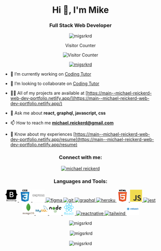 <link rel="stylesheet" type="text/css" href="path/to/your/styles.css">

<h1 align="center" class=""testing>Hi 👋, I'm Mike</h1>
<h3 align="center">Full Stack Web Developer</h3>

<p align="center"> <img src="https://komarev.com/ghpvc/?username=migsrkrd&label=Profile%20views&color=0e75b6&style=flat" alt="migsrkrd" /> </p>
<p align="center">Visitor Counter</p>

<p align="center">
  <img src="https://profile-counter.glitch.me/migsrkrd/count.svg" alt="Visitor Counter" />
</p>

<p align="center"> <a href="https://github.com/ryo-ma/github-profile-trophy"><img src="https://github-profile-trophy.vercel.app/?username=migsrkrd&theme=radical" alt="migsrkrd" /></a> </p>

- 🔭 I’m currently working on [Coding Tutor](https://github.com/Migsrkrd/Coding-Tutor)

- 👯 I’m looking to collaborate on [Coding Tutor](https://github.com/Migsrkrd/Coding-Tutor)

- 👨‍💻 All of my projects are available at [https://main--michael-reickerd-web-dev-portfolio.netlify.app/](https://main--michael-reickerd-web-dev-portfolio.netlify.app/)

- 💬 Ask me about **react, graphql, javascript, css**

- 📫 How to reach me **michael.reickerd@gmail.com**

- 📄 Know about my experiences [https://main--michael-reickerd-web-dev-portfolio.netlify.app/resume](https://main--michael-reickerd-web-dev-portfolio.netlify.app/resume)

<h3 align="center">Connect with me:</h3>
<p align="center">
<a href="https://linkedin.com/in/michael reickerd" target="blank"><img align="center" src="https://raw.githubusercontent.com/rahuldkjain/github-profile-readme-generator/master/src/images/icons/Social/linked-in-alt.svg" alt="michael reickerd" height="30" width="40" /></a>
</p>

<h3 align="center">Languages and Tools:</h3>
<p align="center" background="red"> <a href="https://getbootstrap.com" target="_blank" rel="noreferrer"> <img src="https://raw.githubusercontent.com/devicons/devicon/master/icons/bootstrap/bootstrap-plain-wordmark.svg" alt="bootstrap" width="40" height="40"/> </a> <a href="https://www.w3schools.com/css/" target="_blank" rel="noreferrer"> <img src="https://raw.githubusercontent.com/devicons/devicon/master/icons/css3/css3-original-wordmark.svg" alt="css3" width="40" height="40"/> </a> <a href="https://expressjs.com" target="_blank" rel="noreferrer"> <img src="https://raw.githubusercontent.com/devicons/devicon/master/icons/express/express-original-wordmark.svg" alt="express" width="40" height="40"/> </a> <a href="https://www.figma.com/" target="_blank" rel="noreferrer"> <img src="https://www.vectorlogo.zone/logos/figma/figma-icon.svg" alt="figma" width="40" height="40"/> </a> <a href="https://git-scm.com/" target="_blank" rel="noreferrer"> <img src="https://www.vectorlogo.zone/logos/git-scm/git-scm-icon.svg" alt="git" width="40" height="40"/> </a> <a href="https://graphql.org" target="_blank" rel="noreferrer"> <img src="https://www.vectorlogo.zone/logos/graphql/graphql-icon.svg" alt="graphql" width="40" height="40"/> </a> <a href="https://heroku.com" target="_blank" rel="noreferrer"> <img src="https://www.vectorlogo.zone/logos/heroku/heroku-icon.svg" alt="heroku" width="40" height="40"/> </a> <a href="https://www.w3.org/html/" target="_blank" rel="noreferrer"> <img src="https://raw.githubusercontent.com/devicons/devicon/master/icons/html5/html5-original-wordmark.svg" alt="html5" width="40" height="40"/> </a> <a href="https://developer.mozilla.org/en-US/docs/Web/JavaScript" target="_blank" rel="noreferrer"> <img src="https://raw.githubusercontent.com/devicons/devicon/master/icons/javascript/javascript-original.svg" alt="javascript" width="40" height="40"/> </a> <a href="https://jestjs.io" target="_blank" rel="noreferrer"> <img src="https://www.vectorlogo.zone/logos/jestjsio/jestjsio-icon.svg" alt="jest" width="40" height="40"/> </a> <a href="https://www.mongodb.com/" target="_blank" rel="noreferrer"> <img src="https://raw.githubusercontent.com/devicons/devicon/master/icons/mongodb/mongodb-original-wordmark.svg" alt="mongodb" width="40" height="40"/> </a> <a href="https://www.mysql.com/" target="_blank" rel="noreferrer"> <img src="https://raw.githubusercontent.com/devicons/devicon/master/icons/mysql/mysql-original-wordmark.svg" alt="mysql" width="40" height="40"/> </a> <a href="https://nodejs.org" target="_blank" rel="noreferrer"> <img src="https://raw.githubusercontent.com/devicons/devicon/master/icons/nodejs/nodejs-original-wordmark.svg" alt="nodejs" width="40" height="40"/> </a> <a href="https://reactjs.org/" target="_blank" rel="noreferrer"> <img src="https://raw.githubusercontent.com/devicons/devicon/master/icons/react/react-original-wordmark.svg" alt="react" width="40" height="40"/> </a> <a href="https://reactnative.dev/" target="_blank" rel="noreferrer"> <img src="https://reactnative.dev/img/header_logo.svg" alt="reactnative" width="40" height="40"/> </a> <a href="https://tailwindcss.com/" target="_blank" rel="noreferrer"> <img src="https://www.vectorlogo.zone/logos/tailwindcss/tailwindcss-icon.svg" alt="tailwind" width="40" height="40"/> </a> <a href="https://webpack.js.org" target="_blank" rel="noreferrer"> <img src="https://raw.githubusercontent.com/devicons/devicon/d00d0969292a6569d45b06d3f350f463a0107b0d/icons/webpack/webpack-original-wordmark.svg" alt="webpack" width="40" height="40"/> </a> </p>

<div align="center">
<p><img align="center" src="https://github-readme-stats.vercel.app/api/top-langs?username=migsrkrd&show_icons=true&locale=en&theme=radical" alt="migsrkrd" /></p>

<p>&nbsp;<img align="center" src="https://github-readme-stats.vercel.app/api?username=migsrkrd&show_icons=true&locale=en&theme=radical" alt="migsrkrd" /></p>

<p><img align="center" src="https://github-readme-streak-stats.herokuapp.com/?user=migsrkrd&theme=radical" alt="migsrkrd" /></p>
</div>

